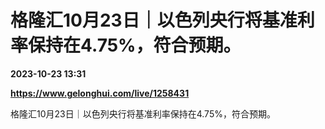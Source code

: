 # 格隆汇10月23日｜以色列央行将基准利率保持在4.75%，符合预期。

**2023-10-23 13:31**

**https://www.gelonghui.com/live/1258431**

格隆汇10月23日｜以色列央行将基准利率保持在4.75%，符合预期。